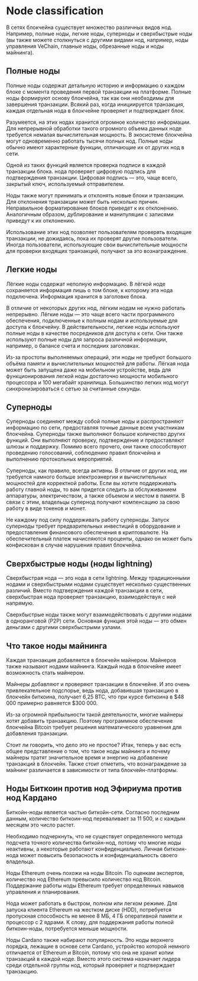 # Node classification

В сетях блокчейна существует множество различных видов нод. Например, полные ноды, легкие ноды, суперноды и сверхбыстрые ноды (вы также можете столкнуться с другими видами нод, например, ноды управления VeChain, главные ноды, обрезанные ноды и ноды майнинга).

## Полные ноды

Полные ноды содержат детальную историю и информацию о каждом блоке с момента проведения первой транзакции на платформе. Полные ноды формируют основу блокчейна, так как они необходимы для завершения транзакции. Всякий раз, когда инициируется транзакция, каждая отдельная нода в блокчейне проверяет и подтверждает блок.

Разумеется, на этих нодах хранится огромное количество информации. Для непрерывной обработки такого огромного объема данных ноде требуется немалая вычислительная мощность. В экосистеме блокчейна могут одновременно работать тысячи полных нод. Полные ноды обычно имеют характерные функции, отличающие их от других нод в сети.

Одной из таких функций является проверка подписи в каждой транзакции блока. нода проверяет цифровую подпись для подтверждения транзакции. Цифровая подпись — это, чаще всего, закрытый ключ, используемый отправителем.

Ноды также могут принимать и отклонять новые блоки и транзакции. Для отклонения транзакции может быть несколько причин. Неправильное форматирование блоков приведет к их отклонению. Аналогичным образом, дублирование и манипуляции с записями приведут к их отклонению.

Использование этих нод позволяет пользователям проверять входящие транзакции, не дожидаясь, пока их проверят другие пользователи. Иногда пользователи, использующие свои вычислительные мощности для проверки входящих транзакций, получают за это вознаграждение.

## Легкие ноды

Лёгкие ноды содержат неполную информацию. В лёгкой ноде сохраняется информация лишь о том блоке, к которому эта нода подключена. Информация хранится в заголовке блока.

В отличие от некоторых других нод, лёгким нодам не нужно работать непрерывно. Лёгкие ноды — это чаще всего части программного обеспечения, подключенные к полным нодам и используемые для доступа к блокчейну. В действительности, легкие ноды используют полные ноды в качестве посредников для доступа к сети. Они также используют полные ноды для запроса различной информации, например, о балансе счета и последних заголовках.

Из-за простоты выполняемых операций, эти ноды не требуют большого объёма памяти и вычислительных мощностей для работы. Лёгкая нода может быть запущена даже на мобильном устройстве, ведь для функционирования легкой ноды достаточно мощности мобильного процессора и 100 мегабайт хранилища. Большинство легких нод могут синхронизироваться с сетью за считанные секунды.

## Суперноды

Суперноды соединяют между собой полные ноды и распространяют информацию по сети, предоставляя точные данные всем участникам блокчейна. Суперноды также выполняют большое количество других функций. Они выполняют проверку, подтверждение и предоставляют шлюзы и поддержку. Помимо всего прочего, они также способствуют проведению голосований, соблюдению правил блокчейна и выполнению протокольных мероприятий.

Суперноды, как правило, всегда активны. В отличие от других нод, им требуется намного больше электроэнергии и вычислительных мощностей для корректной работы. Если вы хотите поддерживать работу главной ноды, то вам придется следить за обслуживанием аппаратуры, электричеством, а также объемом и местом в памяти. В связи с этим, владельцы супернод получают компенсацию за свою работу в виде токенов и монет.

Не каждому под силу поддерживать работу суперноды. Запуск суперноды требует предварительных инвестиций в оборудование и предоставления финансового обеспечения в криптовалюте. На обеспечительный платеж начисляются проценты, однако он может быть конфискован в случае нарушения правил блокчейна.

## Сверхбыстрые ноды (ноды lightning)

Сверхбыстрая нода — это нода в сети lightning. Между традиционными нодами и сверхбыстрыми нодами существует несколько существенных различий. Вместо подтверждения каждой транзакции в сети, сверхбыстрая нода проверяет транзакцию, взаимодействуя с ней напрямую.

Сверхбыстрые ноды также могут взаимодействовать с другими нодами в одноранговой (P2P) сети. Основная функция этой ноды — это обмен деньгами с другими сверхбыстрыми узлами.

## Что такое ноды майнинга

Каждая транзакция добавляется в блокчейн майнером. Майнеров также называют нодами майнинга. Каждый нода в блокчейне имеет возможность стать майнером.

Майнеры добавляют и проверяют транзакции в блокчейне. И это очень привлекательное подспорье, ведь нода, добавившая транзакцию в блокчейн биткоина, получает 6,25 BTC, что при курсе биткоина в $48 000 примерно равняется $300 000.

Из-за огромной прибыльности такой деятельности, многие майнеры хотят добавить транзакцию. Поэтому программное обеспечение блокчейна Bitcoin требует решения математического уравнения для добавления транзакции. 

Стоит ли говорить, что дело это не простое? Итак, теперь у вас есть общее представление о том, что такое ноды майнинга и почему майнеры тратят значительное время и энергию на добавление транзакций в блокчейн. Также стоит отметить, что вознаграждение за майнинг различается в зависимости от типа блокчейн-платформы.

## Ноды Биткоин против нод Эфириума против нод Кардано

Биткойн-ноды является частью биткойн-сети. Согласно последним данным, количество биткоин-нод переваливает за 11 500, и с каждым месяцем это число растет.

Необходимо подчеркнуть, что не существует определенного метода подсчета точного количества биткойн-нод, потому что многие ноды неактивны, а некоторые работают конфиденциально. Личная биткоин-нода может повысить безопасность и конфиденциальность своего владельца.

Ноды Ethereum очень похожи на ноды Bitcoin. По оценкам экспертов, количество нод Ethereum превысило количество нод Bitcoin. Поддержание работы ноды Ethereum требует определенных навыков управления и планирования.

Нода может работать в быстром, полном или легком режиме. Для запуска клиента Ethereum на жестком диске (HDD), потребуется пропускная способность не менее 8 МБ, 4 ГБ оперативной памяти и процессор с 2 ядрами. К слову, для поддержания работы полной биткоин-ноды, потребуется меньше мощности.

Ноды Cardano также набирают популярность. Это ноды верхнего порядка, лежащие в основе сети Cardano, устройство которой немного отличается от Ethereum и Bitcoin, потому что она не хранит копии транзакций в каждой ноде. Вместо этого система назначает лидера среди отдельной группы нод, который проверяет и подтверждает транзакцию.